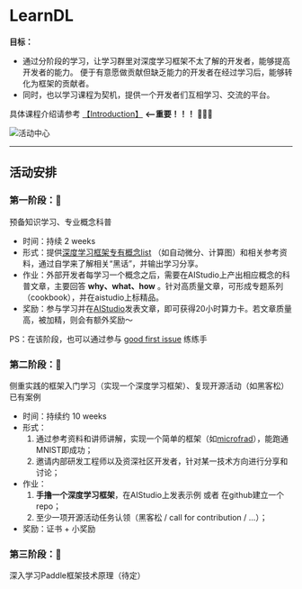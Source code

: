 # LearnDL

**目标：** 
* 通过分阶段的学习，让学习群里对深度学习框架不太了解的开发者，能够提高开发者的能力。 便于有意愿做贡献但缺乏能力的开发者在经过学习后，能够转化为框架的贡献者。
* 同时，也以学习课程为契机，提供一个开发者们互相学习、交流的平台。

具体课程介绍请参考 [【Introduction】](https://github.com/sunzhongkai588/LearnDL/blob/main/Introduction.md) **<--重要！！！** 🌟🌟🌟


![活动中心](https://user-images.githubusercontent.com/70642955/222437092-ecc3a44a-d982-40b5-99f6-29bff2d12e29.jpg)








--------
## 活动安排


### 第一阶段：🧐
预备知识学习、专业概念科普
* 时间：持续 2 weeks
* 形式：提供[深度学习框架专有概念list](https://github.com/sunzhongkai588/LearnDL/blob/main/深度学习概念清单.md) （如自动微分、计算图）和相关参考资料，通过自学来了解相关“黑话”，并输出学习分享。
* 作业：外部开发者每学习一个概念之后，需要在AIStudio上产出相应概念的科普文章，主要回答 **why、what、how** 。针对高质量文章，可形成专题系列（cookbook），并在aistudio上标精品。
* 奖励：参与学习并在[AIStudio](https://aistudio.baidu.com/aistudio/index)发表文章，即可获得20小时算力卡。若文章质量高，被加精，则会有额外奖励～

PS：在该阶段，也可以通过参与 [good first issue](https://github.com/PaddlePaddle/community/tree/master/pfcc#good-first-issue) 练练手

### 第二阶段：🤩
侧重实践的框架入门学习（实现一个深度学习框架）、复现开源活动（如黑客松）已有案例
* 时间：持续约 10 weeks
* 形式：
   1. 通过参考资料和讲师讲解，实现一个简单的框架（如[microfrad](https://github.com/karpathy/micrograd)），能跑通MNIST即成功；
   2. 邀请内部研发工程师以及资深社区开发者，针对某一技术方向进行分享和讨论；
* 作业：
   1. **手撸一个深度学习框架**，在AIStudio上发表示例 或者 在github建立一个repo；
   2. 至少一项开源活动任务认领（黑客松 / call for contribution / ...）；
* 奖励：证书 + 小奖励

### 第三阶段：🥳
深入学习Paddle框架技术原理（待定）
